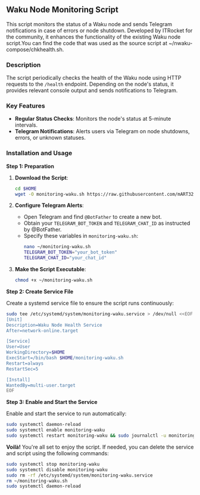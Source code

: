 ## Waku Node Monitoring Script

This script monitors the status of a Waku node and sends Telegram notifications in case of errors or node shutdown. Developed by ITRocket for the community, it enhances the functionality of the existing Waku node script.You can find the code that was used as the source script at ~/nwaku-compose/chkhealth.sh.

### Description

The script periodically checks the health of the Waku node using HTTP requests to the `/health` endpoint. Depending on the node's status, it provides relevant console output and sends notifications to Telegram.

### Key Features

- **Regular Status Checks**: Monitors the node's status at 5-minute intervals.
- **Telegram Notifications**: Alerts users via Telegram on node shutdowns, errors, or unknown statuses.

### Installation and Usage

**Step 1: Preparation**

1. **Download the Script**:
   ```bash
   cd $HOME
   wget -O monitoring-waku.sh https://raw.githubusercontent.com/mART321/waku_monitor/main/monitoring-waku.sh
   ```

2. **Configure Telegram Alerts**:
   - Open Telegram and find `@BotFather` to create a new bot.
   - Obtain your `TELEGRAM_BOT_TOKEN` and `TELEGRAM_CHAT_ID` as instructed by @BotFather.
   - Specify these variables in `monitoring-waku.sh`:
     ```bash
     nano ~/monitoring-waku.sh
     TELEGRAM_BOT_TOKEN="your_bot_token"
     TELEGRAM_CHAT_ID="your_chat_id"
     ```

3. **Make the Script Executable**:
   ```bash
   chmod +x ~/monitoring-waku.sh
   ```

**Step 2: Create Service File**

Create a systemd service file to ensure the script runs continuously:

```bash
sudo tee /etc/systemd/system/monitoring-waku.service > /dev/null <<EOF
[Unit]
Description=Waku Node Health Service
After=network-online.target

[Service]
User=User
WorkingDirectory=$HOME
ExecStart=/bin/bash $HOME/monitoring-waku.sh
Restart=always
RestartSec=5

[Install]
WantedBy=multi-user.target
EOF
```

**Step 3: Enable and Start the Service**

Enable and start the service to run automatically:

```bash
sudo systemctl daemon-reload
sudo systemctl enable monitoring-waku
sudo systemctl restart monitoring-waku && sudo journalctl -u monitoring-waku -f
```

**Voilà!** You're all set to enjoy the script. If needed, you can delete the service and script using the following commands:

```bash
sudo systemctl stop monitoring-waku
sudo systemctl disable monitoring-waku
sudo rm -rf /etc/systemd/system/monitoring-waku.service
rm ~/monitoring-waku.sh
sudo systemctl daemon-reload
```
